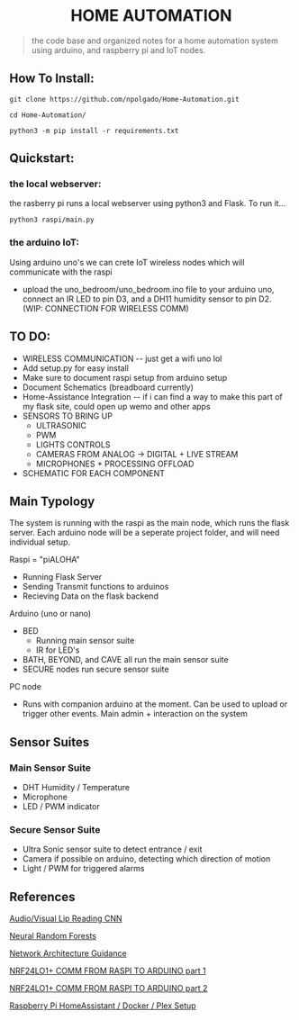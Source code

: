 <h1 align="center">HOME AUTOMATION</h1>

> the code base and organized notes for a home automation system using arduino, and raspberry pi and IoT nodes.

## How To Install:

`git clone https://github.com/npolgado/Home-Automation.git`

`cd Home-Automation/`

`python3 -m pip install -r requirements.txt`

## Quickstart:

### the local webserver:

the rasberry pi runs a local webserver using python3 and Flask. To run it...

`python3 raspi/main.py`

### the arduino IoT:

Using arduino uno's we can crete IoT wireless nodes which will communicate with the raspi

- upload the uno_bedroom/uno_bedroom.ino file to your arduino uno, connect an IR LED to pin D3, and a DH11 humidity sensor to pin D2. (WIP: CONNECTION FOR WIRELESS COMM)

## TO DO:

- WIRELESS COMMUNICATION -- just get a wifi uno lol
- Add setup.py for easy install
- Make sure to document raspi setup from arduino setup
- Document Schematics (breadboard currently)
- Home-Assistance Integration -- if i can find a way to make this part of my flask site, could open up wemo and other apps
- SENSORS TO BRING UP
  - ULTRASONIC
  - PWM
  - LIGHTS CONTROLS
  - CAMERAS FROM ANALOG -> DIGITAL + LIVE STREAM
  - MICROPHONES + PROCESSING OFFLOAD
- SCHEMATIC FOR EACH COMPONENT

## Main Typology

The system is running with the raspi as the main node, which runs the flask server. Each arduino node will be a seperate project folder, and will need individual setup. 

Raspi = "piALOHA"
- Running Flask Server
- Sending Transmit functions to arduinos
- Recieving Data on the flask backend

Arduino (uno or nano) 
- BED
  - Running main sensor suite
  - IR for LED's
- BATH, BEYOND, and CAVE all run the main sensor suite
- SECURE nodes run secure sensor suite

PC node
- Runs with companion arduino at the moment. Can be used to upload or trigger other events. Main admin + interaction on the system

## Sensor Suites

### Main Sensor Suite
- DHT Humidity / Temperature
- Microphone
- LED / PWM indicator

### Secure Sensor Suite
- Ultra Sonic sensor suite to detect entrance / exit
- Camera if possible on arduino, detecting which direction of motion
- Light / PWM for triggered alarms

## References

[Audio/Visual Lip Reading CNN](https://github.com/astorfi/lip-reading-deeplearning)

[Neural Random Forests](https://arxiv.org/pdf/1604.07143.pdf)

[Network Architecture Guidance](https://stats.stackexchange.com/questions/181/how-to-choose-the-number-of-hidden-layers-and-nodes-in-a-feedforward-neural-netw)

[NRF24LO1+ COMM FROM RASPI TO ARDUINO part 1](https://youtu.be/_68f-yp63ds)

[NRF24LO1+ COMM FROM RASPI TO ARDUINO part 2](https://youtu.be/okdY4fIvysA)

[Raspberry Pi HomeAssistant / Docker / Plex Setup](https://youtu.be/72D3MvPk3Xs)
